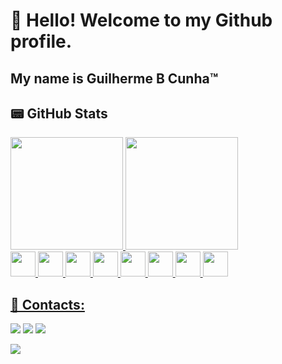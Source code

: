 # 👋 Hello! Welcome to my Github profile.
## My name is Guilherme B Cunha™

## 📟 GitHub Stats

<div>
<a href="https://github.com/GuilhermeBCunhaa">
<img loading="lazy" height="180em" src="https://github-readme-stats.vercel.app/api/top-langs/?username=GuilhermeBCunhaa&layout=compact&langs_count=7&theme=tokyonight"/>
<img loading="lazy" height="180em" src="https://github-readme-stats.vercel.app/api?username=GuilhermeBCunhaa&show_icons=true&theme=tokyonight&include_all_commits=true&count_private=true"/>
</div>

<div>
<img loading="lazy" src="https://cdn.jsdelivr.net/gh/devicons/devicon/icons/c/c-plain.svg" width="40" height="40"/>
<img loading="lazy" src="https://cdn.jsdelivr.net/gh/devicons/devicon/icons/cplusplus/cplusplus-plain.svg" width="40" height="40"/>
<img loading="lazy" src="https://cdn.jsdelivr.net/gh/devicons/devicon/icons/unrealengine/unrealengine-original.svg" width="40" height="40"/>        
<img loading="lazy" src="https://cdn.jsdelivr.net/gh/devicons/devicon/icons/vscode/vscode-original.svg" width="40" height="40"/>
<img loading="lazy" src="https://cdn.jsdelivr.net/gh/devicons/devicon/icons/python/python-plain.svg" width="40" height="40"/>
<img loading="lazy" src="https://cdn.jsdelivr.net/gh/devicons/devicon/icons/html5/html5-plain.svg" width="40" height="40"/>
<img loading="lazy" src="https://cdn.jsdelivr.net/gh/devicons/devicon/icons/css3/css3-plain.svg" width="40" height="40"/>
<img loading="lazy" src="https://cdn.jsdelivr.net/gh/devicons/devicon/icons/javascript/javascript-plain.svg" width="40" height="40"/>
</div>

## 📱 Contacts:

<div>
  <a href="https://www.instagram.com/guilherme_borges.35/" target="_blank"><img loading="lazy" src="https://img.shields.io/badge/-Instagram-%23E4405F?style=for-the-badge&logo=instagram&logoColor=white" target="_blank"></a>
  <a href = "mailto:gui.b.cunha235@gmail.com"><img loading="lazy" src="https://img.shields.io/badge/Gmail-D14836?style=for-the-badge&logo=gmail&logoColor=white" target="_blank"></a>
  <a href="https://www.linkedin.com/in/guilherme-borges-b7892926a/" target="_blank"><img loading="lazy" src="https://img.shields.io/badge/-LinkedIn-%230077B5?style=for-the-badge&logo=linkedin&logoColor=white" target="_blank"></a> 
</div>

![](https://d31iynjnzaofi5.cloudfront.net/blog/uploads/2018/11/giphy-12.gif)
